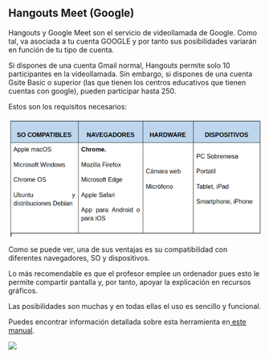 ## Hangouts Meet (Google)

Hangouts y Google Meet son el servicio de videollamada de Google. Como tal, va asociada a tu cuenta GOOGLE y por tanto sus posibilidades variarán en función de tu tipo de cuenta.

Si dispones de una cuenta Gmail normal, Hangouts permite solo 10 participantes en la videollamada. Sin embargo, si dispones de una cuenta Gsite Basic o superior (las que tienen los centros educativos que tienen cuentas con google), pueden participar hasta 250.

Estos son los requisitos necesarios:

![](/assets/m4tabla2.png)

Como se puede ver, una de sus ventajas es su compatibilidad con diferentes navegadores, SO y dispositivos.

Lo más recomendable es que el profesor emplee un ordenador pues esto le permite compartir pantalla y, por tanto, apoyar la explicación en recursos gráficos.

Las posibilidades son muchas y en todas ellas el uso es sencillo y funcional.

Puedes encontrar información detallada sobre esta herramienta en[ este manual](https://catedu.gitbooks.io/comunicacion-docente-a-distancia-g-suite/content/unidad_1_videollamadas_con_hangouts_meet.html).

![](/assets/Selección_908.png)
